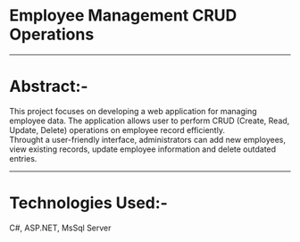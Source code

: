 # Employee Management CRUD Operations

<hr />

# Abstract:-
This project focuses on developing a web application for managing employee data.
The application allows user to perform CRUD (Create, Read, Update, Delete) operations 
on employee record efficiently. <br/>
Throught a user-friendly interface, administrators can add new employees, view existing 
records, update employee information and delete outdated entries.

<hr />

# Technologies Used:-
C#, ASP.NET, MsSql Server
